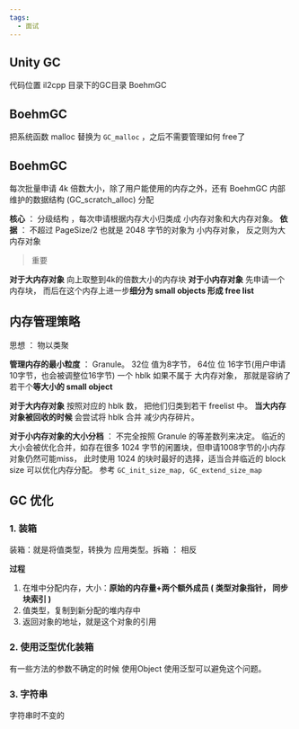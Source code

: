 ```yaml
---
tags:
  - 面试
---
```

## Unity GC

代码位置 il2cpp 目录下的GC目录 BoehmGC

## BoehmGC

把系统函数 malloc 替换为 `GC_malloc` ，之后不需要管理如何 free了


## BoehmGC

每次批量申请 4k 倍数大小，除了用户能使用的内存之外，还有 BoehmGC 内部维护的数据结构 (GC_scratch_alloc) 分配

**核心** ： 分级结构 ，每次申请根据内存大小归类成 小内存对象和大内存对象。
**依据** ： 不超过 PageSize/2 也就是 2048 字节的对象为 小内存对象， 反之则为大内存对象

> 重要

**对于大内存对象**  向上取整到4k的倍数大小的内存块
**对于小内存对象** 先申请一个内存块， 而后在这个内存上进一步**细分为 small objects 形成 free list**


## 内存管理策略

思想 ： 物以类聚

**管理内存的最小粒度** ： Granule。 32位 值为8字节， 64位 位 16字节(用户申请10字节，也会被调整位16字节)
一个 hblk 如果不属于 大内存对象， 那就是容纳了若干个**等大小的 small object**

**对于大内存对象** 按照对应的 hblk 数， 把他们归类到若干 freelist 中。
**当大内存对象被回收的时候** 会尝试将 hblk 合并 减少内存碎片。

**对于小内存对象的大小分档** ： 不完全按照 Granule 的等差数列来决定。 临近的大小会被优化合并，如存在很多 1024 字节的闲置块，但申请1008字节的小内存对象仍然可能miss， 此时使用 1024 的块时最好的选择，适当合并临近的 block size 可以优化内存分配。 参考 `GC_init_size_map, GC_extend_size_map`


## GC 优化

### 1. 装箱

装箱：就是将值类型，转换为 应用类型。拆箱 ： 相反

**过程**

1. 在堆中分配内存，大小：**原始的内存量+两个额外成员 ( 类型对象指针， 同步块索引 )**
2. 值类型，复制到新分配的堆内存中
3. 返回对象的地址，就是这个对象的引用

### 2. 使用泛型优化装箱

有一些方法的参数不确定的时候 使用Object 
使用泛型可以避免这个问题。

### 3. 字符串

字符串时不变的